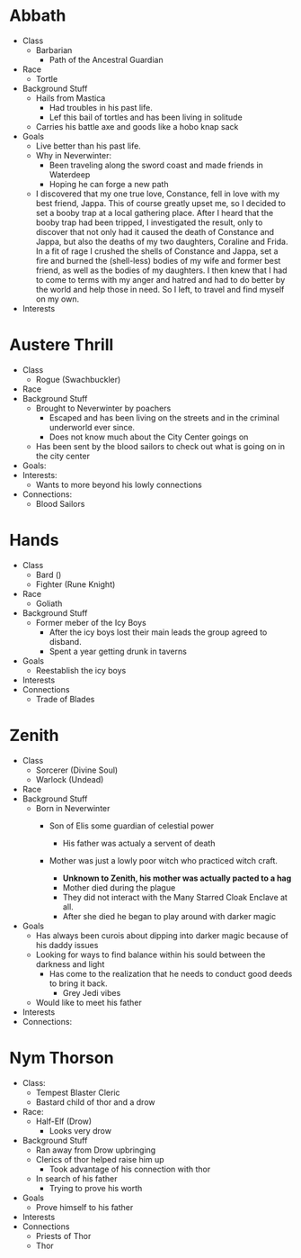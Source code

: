 # Abbath

- Class
  - Barbarian
    - Path of the Ancestral Guardian
- Race
  - Tortle
- Background Stuff
  - Hails from Mastica
    - Had troubles in his past life.
    - Lef this bail of tortles and has been living in solitude
  - Carries his battle axe and goods like a hobo knap sack
- Goals
  - Live better than his past life.
  - Why in Neverwinter:
    - Been traveling along the sword coast and made friends in Waterdeep
    - Hoping he can forge a new path
  - I discovered that my one true love, Constance, fell in love with my best friend, Jappa. This of course greatly upset me, so I decided to set a booby trap at a local gathering place. After I heard that the booby trap had been tripped, I investigated the result, only to discover that not only had it caused the death of Constance and Jappa, but also the deaths of my two daughters, Coraline and Frida. In a fit of rage I crushed the shells of Constance and Jappa, set a fire and burned the (shell-less) bodies of my wife and former best friend, as well as the bodies of my daughters. I then knew that I had to come to terms with my anger and hatred and had to do better by the world and help those in need. So I left, to travel and find myself on my own.
- Interests

# Austere Thrill

- Class
  - Rogue (Swachbuckler)
- Race
- Background Stuff
  - Brought to Neverwinter by poachers
    - Escaped and has been living on the streets and in the criminal underworld ever since.
    - Does not know much about the City Center goings on
  - Has been sent by the blood sailors to check out what is going on in the city center
- Goals:
- Interests:
  - Wants to more beyond his lowly connections
- Connections:
  - Blood Sailors

# Hands

- Class
  - Bard ()
  - Fighter (Rune Knight)
- Race
  - Goliath
- Background Stuff
  - Former meber of the Icy Boys
    - After the icy boys lost their main leads the group agreed to disband.
    - Spent a year getting drunk in taverns
- Goals
  - Reestablish the icy boys
- Interests
- Connections
  - Trade of Blades

# Zenith

- Class
  - Sorcerer (Divine Soul)
  - Warlock (Undead)
- Race
- Background Stuff
  - Born in Neverwinter
    - Son of Elis some guardian of celestial power

      - His father was actualy a servent of death
    - Mother was just a lowly poor witch who practiced witch craft.

      - **Unknown to Zenith, his mother was actually pacted to a hag**
      - Mother died during the plague
      - They did not interact with the Many Starred Cloak Enclave at all.
      - After she died he began to play around with darker magic
- Goals
  - Has always been curois about dipping into darker magic because of his daddy issues
  - Looking for ways to find balance within his sould between the darkness and light
    - Has come to the realization that he needs to conduct good deeds to bring it back.
      - Grey Jedi vibes
  - Would like to meet his father
- Interests
- Connections:

# Nym Thorson

- Class:
  - Tempest Blaster Cleric
  - Bastard child of thor and a drow
- Race:
  - Half-Elf (Drow)
    - Looks very drow
- Background Stuff
  - Ran away from Drow upbringing
  - Clerics of thor helped raise him up
    - Took advantage of his connection with thor
  - In search of his father
    - Trying to prove his worth
- Goals
  - Prove himself to his father
- Interests
- Connections
  - Priests of Thor
  - Thor
